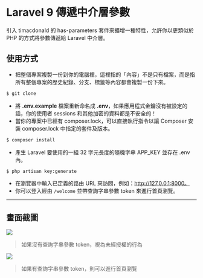 # Laravel 9 傳遞中介層參數

引入 timacdonald 的 has-parameters 套件來擴增一種特性，允許你以更類似於 PHP 的方式將參數傳遞給 Laravel 中介層。

## 使用方式
- 把整個專案複製一份到你的電腦裡，這裡指的「內容」不是只有檔案，而是指所有整個專案的歷史紀錄、分支、標籤等內容都會複製一份下來。
```sh
$ git clone
```
- 將 __.env.example__ 檔案重新命名成 __.env__，如果應用程式金鑰沒有被設定的話，你的使用者 sessions 和其他加密的資料都是不安全的！
- 當你的專案中已經有 composer.lock，可以直接執行指令以讓 Composer 安裝 composer.lock 中指定的套件及版本。
```sh
$ composer install
```
- 產生 Laravel 要使用的一組 32 字元長度的隨機字串 APP_KEY 並存在 .env 內。
```sh
$ php artisan key:generate
```
- 在瀏覽器中輸入已定義的路由 URL 來訪問，例如：http://127.0.0.1:8000。
- 你可以登入經由 `/welcome` 並帶查詢字串參數 token 來進行首頁瀏覽。

----

## 畫面截圖
![](https://i.imgur.com/xjHfY57.png)
> 如果沒有查詢字串參數 token，視為未經授權的行為

![](https://i.imgur.com/Tms594U.png)
> 如果有查詢字串參數 token，則可以進行首頁瀏覽